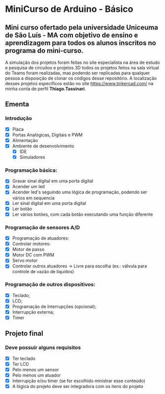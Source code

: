 # MiniCurso de Arduino - Básico
## Mini curso ofertado pela universidade Uniceuma de São Luís - MA com objetivo de ensino e aprendizagem para todos os alunos inscritos no programa do mini-curso.

A simulação dos projetos foram feitas no site especialista na área de estudo e pesquisa de circuitos e projetos 3D todos os projetos feitos na sala virtual do Teams foram realizadas, mas podendo ser replicadas para qualquer pessoa a disposição de clonar os códigos
desse repositório. A localização desses projetos específicos estão no site https://www.tinkercad.com/ na minha conta de perfil **Thiago.Tassinari**.   

## Ementa

### Introdução 
- [X] Placa
- [X] Portas Analógicas, Digitais e PWM
- [X] Alimentação 
- [X] Ambiente de desenvolvimento 
  - [X] IDE 
  - [X] Simuladores 
### Programação básica: 
  - [X] Gravar sinal digital em uma porta digital 
  - [X] Acender um led 
  - [X] Acender led's seguindo uma lógica de programação, podendo ser vários em sequencia 
  - [X] Ler sinal digital em uma porta digital 
  - [X] Ler botão 
  - [X] Ler vários botões, com cada botão executando uma função diferente 
### Programação de sensores A/D 
  - [X] Programação de atuadores: 
  - [X] Controlar motores: 
  - [X] Motor de passo 
  - [X] Motor DC com PWM 
  - [X] Servo motor 
  - [X] Controlar outros atuadores ->
        Livre para escolha (ex.: válvula para controle de vazão de líquidos) 
### Programação de outros dispositivos: 
- [X] Teclado; 
- [X] LCD; 
- [X] Programação de Interrupções (opcional); 
- [X] Interrupção externa; 
- [X] Timer  

## Projeto final 
### Deve possuir alguns requisitos 
- [X] Ter teclado 
- [X] Ter LCD 
- [X] Pelo menos um sensor 
- [X] Pelo menos um atuador 
- [X] Interrupção e/ou timer (se for escolhido ministrar esse conteúdo) 
- [X] A lógica do projeto deve ser integradora com os itens do projeto
